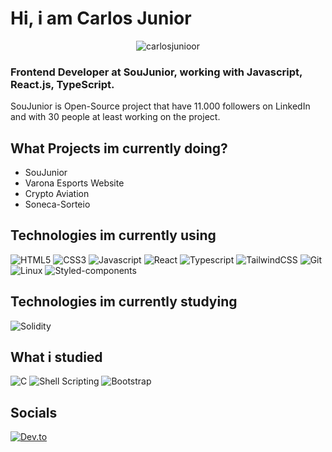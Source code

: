 # Hi, i am Carlos Junior

<p align="center"> <img src="https://komarev.com/ghpvc/?username=carlosjunioor&label=Profile%20views&color=0e75b6&style=flat" alt="carlosjunioor" /> </p>

### Frontend Developer at SouJunior, working with Javascript, React.js, TypeScript.
SouJunior is Open-Source project that have 11.000 followers on LinkedIn and with 30 people at least working on the project.

## What Projects im currently doing?

- SouJunior
- Varona Esports Website
- Crypto Aviation 
- Soneca-Sorteio


## Technologies im currently using
![HTML5](https://img.shields.io/badge/HTML5-E34F26?style=for-the-badge&logo=html5&logoColor=white)
![CSS3](https://img.shields.io/badge/CSS3-1572B6?style=for-the-badge&logo=css3&logoColor=white)
![Javascript](https://img.shields.io/badge/JavaScript-323330?style=for-the-badge&logo=javascript&logoColor=F7DF1E)
![React](https://img.shields.io/badge/React-20232A?style=for-the-badge&logo=react&logoColor=61DAFB)
![Typescript](https://img.shields.io/badge/TypeScript-007ACC?style=for-the-badge&logo=typescript&logoColor=white)
![TailwindCSS](https://img.shields.io/badge/Tailwind_CSS-38B2AC?style=for-the-badge&logo=tailwind-css&logoColor=white)
![Git](https://img.shields.io/badge/GIT-E44C30?style=for-the-badge&logo=git&logoColor=white)
![Linux](https://img.shields.io/badge/Linux-FCC644?style=for-the-badge&logo=linux&logoColor=black)
![Styled-components](https://img.shields.io/badge/styled--components-DB7093?style=for-the-badge&logo=styled-components&logoColor=white)

## Technologies im currently studying
![Solidity](https://img.shields.io/badge/Solidity-e6e6e6?style=for-the-badge&logo=solidity&logoColor=black)

## What i studied

![C](https://img.shields.io/badge/C-00599C?style=for-the-badge&logo=c&logoColor=white)
![Shell Scripting](https://img.shields.io/badge/Shell_Script-121011?style=for-the-badge&logo=gnu-bash&logoColor=white)
![Bootstrap](https://img.shields.io/badge/Bootstrap-563D7C?style=for-the-badge&logo=bootstrap&logoColor=white)

## Socials

[![Dev.to](https://img.shields.io/badge/dev.to-0A0A0A?style=for-the-badge&logo=devdotto&logoColor=white) ](https://dev.to/lelepg)
